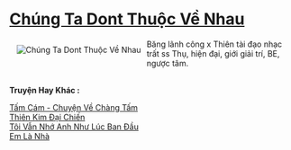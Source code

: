 <a href="https://utruyen.com/chung-ta-dont-thuoc-ve-nhau/22823/" title="Chúng Ta Dont Thuộc Về Nhau"><h1>Chúng Ta Dont Thuộc Về Nhau</h1></a><div style="display:table"><img align="right" style="float: left; padding: 10px;" src="https://utruyen.com/images/story/200x260/chung-ta-dont-thuoc-ve-nhau.jpg" alt="Chúng Ta Dont Thuộc Về Nhau">Băng lãnh công x Thiên tài đạo nhạc trất ss Thụ, hiện đại, giới giải trí, BE, ngược tâm.</div><p><br><b>Truyện Hay Khác :</b></p><a href="https://utruyen.com/tam-cam-chuyen-ve-chang-tam/22820/" alt="Tấm Cám - Chuyện Về Chàng Tấm">Tấm Cám - Chuyện Về Chàng Tấm</a><br/><a href="https://github.com/quanluxury/truyenhot/tree/master/truyenhay/7320/" alt="Thiên Kim Đại Chiến">Thiên Kim Đại Chiến</a><br/><a href="https://truyenngontinhay.wordpress.com/2019/10/03/toi-van-nho-anh-nhu-luc-ban-dau/" alt="Tôi Vẫn Nhớ Anh Như Lúc Ban Đầu">Tôi Vẫn Nhớ Anh Như Lúc Ban Đầu</a><br/><a href="https://github.com/quanluxury/truyenhot/tree/master/truyenhay/12165/" alt="Em Là Nhà">Em Là Nhà</a><br/>
